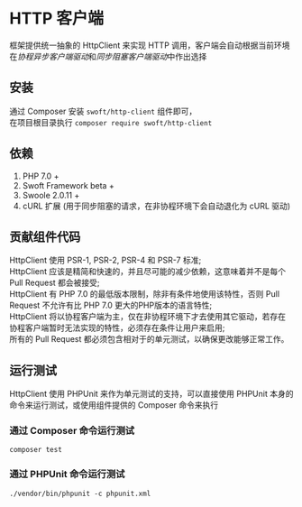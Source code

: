# HTTP 客户端

框架提供统一抽象的 HttpClient 来实现 HTTP 调用，客户端会自动根据当前环境在*协程异步客户端驱动*和*同步阻塞客户端驱动*中作出选择

## 安装
通过 Composer 安装 `swoft/http-client` 组件即可，  
在项目根目录执行 `composer require swoft/http-client`

## 依赖
1. PHP 7.0 + 
2. Swoft Framework beta +
3. Swoole 2.0.11 +
4. cURL 扩展 (用于同步阻塞的请求，在非协程环境下会自动退化为 cURL 驱动)

## 贡献组件代码

HttpClient 使用 PSR-1, PSR-2, PSR-4 和 PSR-7 标准;  
HttpClient 应该是精简和快速的，并且尽可能的减少依赖，这意味着并不是每个 Pull Request 都会被接受;  
HttpClient 有 PHP 7.0 的最低版本限制，除非有条件地使用该特性，否则 Pull Request 不允许有比 PHP 7.0 更大的PHP版本的语言特性;  
HttpClient 将以协程客户端为主，仅在非协程环境下才去使用其它驱动，若存在协程客户端暂时无法实现的特性，必须存在条件让用户来启用;  
所有的 Pull Request 都必须包含相对于的单元测试，以确保更改能够正常工作。  

## 运行测试

HttpClient 使用 PHPUnit 来作为单元测试的支持，可以直接使用 PHPUnit 本身的命令来运行测试，或使用组件提供的 Composer 命令来执行

### 通过 Composer 命令运行测试
`composer test`

### 通过 PHPUnit 命令运行测试
`./vendor/bin/phpunit -c phpunit.xml`